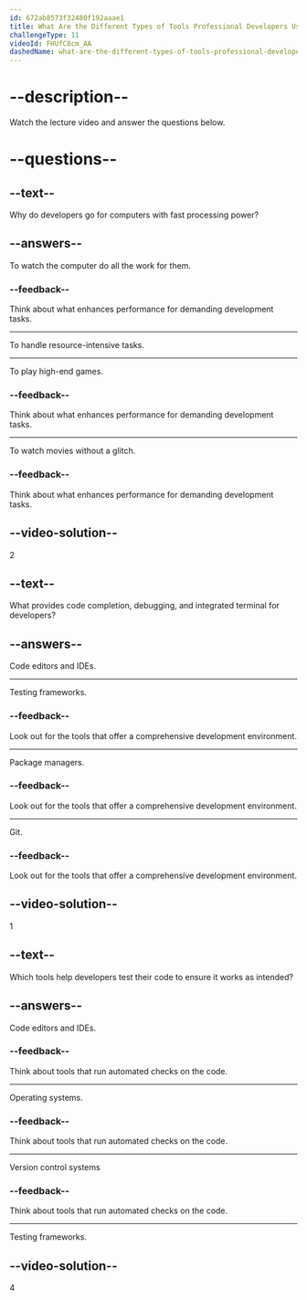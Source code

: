 ```yaml
---
id: 672ab8573f32480f192aaae1
title: What Are the Different Types of Tools Professional Developers Use?
challengeType: 11
videoId: FHUfC8cm_AA
dashedName: what-are-the-different-types-of-tools-professional-developers-use
---
```


# --description--

Watch the lecture video and answer the questions below.

# --questions--

## --text--

Why do developers go for computers with fast processing power?

## --answers--

To watch the computer do all the work for them.

### --feedback--

Think about what enhances performance for demanding development tasks.

---

To handle resource-intensive tasks.

---

To play high-end games.

### --feedback--

Think about what enhances performance for demanding development tasks.

---

To watch movies without a glitch.

### --feedback--

Think about what enhances performance for demanding development tasks.

## --video-solution--

2

## --text--

What provides code completion, debugging, and integrated terminal for developers?

## --answers--

Code editors and IDEs.

---

Testing frameworks.

### --feedback--

Look out for the tools that offer a comprehensive development environment.

---

Package managers.

### --feedback--

Look out for the tools that offer a comprehensive development environment.

---

Git.

### --feedback--

Look out for the tools that offer a comprehensive development environment.

## --video-solution--

1

## --text--

Which tools help developers test their code to ensure it works as intended?

## --answers--

Code editors and IDEs.

### --feedback--

Think about tools that run automated checks on the code.

---

Operating systems.

### --feedback--

Think about tools that run automated checks on the code.

---

Version control systems

### --feedback--

Think about tools that run automated checks on the code.

---

Testing frameworks.

## --video-solution--

4
